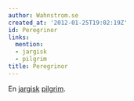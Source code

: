 ```yaml
---
author: Wahnstrom.se
created_at: '2012-01-25T19:02:19Z'
id: Peregrinor
links:
  mention:
  - jargisk
  - pilgrim
title: Peregrinor
---
```


En [jargisk][] [pilgrim].

  [jargisk]: jargisk
  [pilgrim]: pilgrim